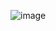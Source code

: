 ![image](https://user-images.githubusercontent.com/68319418/112717340-43737c00-8eec-11eb-85dc-a5e99dfe5e3d.png)
